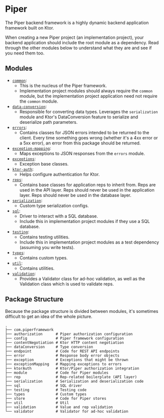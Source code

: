 # Piper

The Piper backend framework is a highly dynamic backend application framework built on Ktor.

When creating a new Piper project (an implementation project), your backend application should
include the root module as a dependency. Read through the other modules below to understand what
they are and see if you need them too.

## Modules

* [`common`](/common):
    * This is the nucleus of the Piper framework.
    * Implementation project modules should always require the `common` module,
        but the implementation project application need not require the `common` module.
* [`data-conversion`](/data-conversion):
    * Responsible for converting data types.
        Leverages the `serialization` module and Ktor's DataConversion feature
        to serialize and deserialize path parameters.
* [`errors`](/errors):
    * Contains classes for JSON errors intended to be returned to the client.
        Every time something goes wrong (whether it's a 4xx error or a 5xx error),
        an error from this package should be returned.
* [`exception-mapping`](/exception-mapping):
    * Maps exceptions to JSON responses from the `errors` module.
* [`exceptions`](/exceptions):
    * Exception base classes.
* [`ktor-auth`](/ktor-auth):
    * Helps configure authentication for Ktor.
* [`reps`](/reps):
    * Contains base classes for application reps to inherit from.
        Reps are used in the API layer.
        Reps should never be used in the application layer.
        Reps should never be used in the database layer.
* [`serialization`](/serialization):
    * Custom type serialization configs.
* [`sql`](/sql):
    * Driver to interact with a SQL database.
    * Include this in implementation project modules if they use a SQL database.
* [`testing`](/testing):
    * Contains testing utilities.
    * Include this in implementation project modules as a test dependency
        (assuming you write tests).
* [`types`](/testing):
    * Contains custom types.
* [`util`](/util):
    * Contains utilities.
* [`validation`](/validation):
    * Provides a Validator class for ad-hoc validation,
        as well as the Validation class which is used to validate reps.

## Package Structure

Because the package structure is divided between modules, it's sometimes difficult to get an idea of
the whole picture.

```
.
├── com.piperframework
├── authorization      # Piper authorization configuration
├── config             # Piper framework configuration
├── contentNegotiation # Ktor HTTP content negotiation
├── dataConversion     # Type conversion
├── endpoint           # Code for REST API endpoints
├── error              # Response body error objects
├── exception          # Exceptions that might be thrown
├── exceptionMapping   # Mapping exceptions to errors
├── ktorAuth           # Ktor/Piper authorization integration
├── module             # Code for Piper modules
├── rep                # Rep-related boilerplate (API layer)
├── serialization      # Serialization and deserialization code
├── sql                # SQL driver
├── testing            # Testing code
├── types              # Custom types
├── store              # Code for Piper stores
├── util               # Util
├── validation         # Value and rep validation
└── validator          # Validator for ad-hoc validation
```
